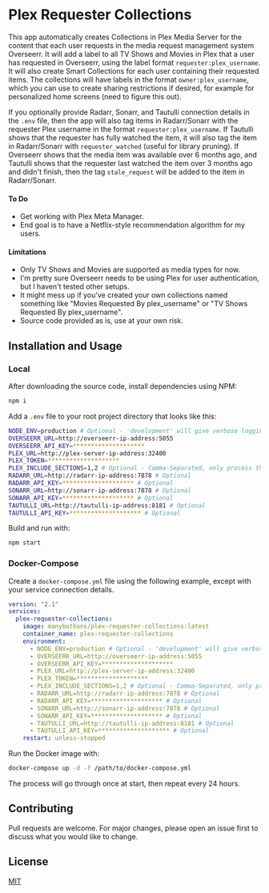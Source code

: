 # Plex Requester Collections

This app automatically creates Collections in Plex Media Server for the content that each user requests in the media request management system Overseerr. It will add a label to all TV Shows and Movies in Plex that a user has requested in Overseerr, using the label format `requester:plex_username`. It will also create Smart Collections for each user containing their requested items. The collections will have labels in the format `owner:plex_username`, which you can use to create sharing restrictions if desired, for example for personalized home screens (need to figure this out).

If you optionally provide Radarr, Sonarr, and Tautulli connection details in the `.env` file, then the app will also tag items in Radarr/Sonarr with the requester Plex username in the format `requester:plex_username`. If Tautulli shows that the requester has fully watched the item, it will also tag the item in Radarr/Sonarr with `requester_watched` (useful for library pruning). If Overseerr shows that the media item was available over 6 months ago, and Tautulli shows that the requester last watched the item over 3 months ago and didn't finish, then the tag `stale_request` will be added to the item in Radarr/Sonarr.

#### To Do

-   Get working with Plex Meta Manager.
-   End goal is to have a Netflix-style recommendation algorithm for my users.

#### Limitations

-   Only TV Shows and Movies are supported as media types for now.
-   I'm pretty sure Overseerr needs to be using Plex for user authentication, but I haven't tested other setups.
-   It might mess up if you've created your own collections named something like "Movies Requested By plex_username" or "TV Shows Requested By plex_username".
-   Source code provided as is, use at your own risk.

## Installation and Usage

### Local

After downloading the source code, install dependencies using NPM:

```bash
npm i
```

Add a `.env` file to your root project directory that looks like this:

```bash
NODE_ENV=production # Optional - 'development' will give verbose logging.
OVERSEERR_URL=http://overseerr-ip-address:5055
OVERSEERR_API_KEY=********************
PLEX_URL=http://plex-server-ip-address:32400
PLEX_TOKEN=********************
PLEX_INCLUDE_SECTIONS=1,2 # Optional - Comma-Separated, only process these library sections.
RADARR_URL=http://radarr-ip-address:7878 # Optional
RADARR_API_KEY=******************** # Optional
SONARR_URL=http://sonarr-ip-address:7878 # Optional
SONARR_API_KEY=******************** # Optional
TAUTULLI_URL=http://tautulli-ip-address:8181 # Optional
TAUTULLI_API_KEY=******************** # Optional
```

Build and run with:

```bash
npm start
```

### Docker-Compose

Create a `docker-compose.yml` file using the following example, except with your service connection details.

```yaml
version: "2.1"
services:
  plex-requester-collections:
    image: manybothans/plex-requester-collections:latest
    container_name: plex-requester-collections
    environment:
      - NODE_ENV=production # Optional - 'development' will give verbose logging.
      - OVERSEERR_URL=http://overseerr-ip-address:5055
      - OVERSEERR_API_KEY=********************
      - PLEX_URL=http://plex-server-ip-address:32400
      - PLEX_TOKEN=********************
      - PLEX_INCLUDE_SECTIONS=1,2 # Optional - Comma-Separated, only process these library sections.
      - RADARR_URL=http://radarr-ip-address:7878 # Optional
      - RADARR_API_KEY=******************** # Optional
      - SONARR_URL=http://sonarr-ip-address:7878 # Optional
      - SONARR_API_KEY=******************** # Optional
      - TAUTULLI_URL=http://tautulli-ip-address:8181 # Optional
      - TAUTULLI_API_KEY=******************** # Optional
    restart: unless-stopped
```

Run the Docker image with:

```bash
docker-compose up -d -f /path/to/docker-compose.yml
```

The process will go through once at start, then repeat every 24 hours.

## Contributing

Pull requests are welcome. For major changes, please open an issue first
to discuss what you would like to change.

<!--
Please make sure to update tests as appropriate.
-->

## License

[MIT](https://choosealicense.com/licenses/mit/)
